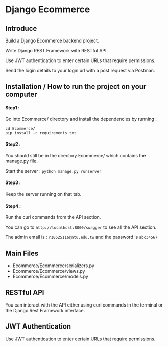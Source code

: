 # Django Ecommerce

## Introduce
Build a Django Ecommerce backend project.

Write Django REST Framework with RESTful API.

Use JWT authentication to enter certain URLs that require permissions.

Send the login details to your login url with a post request via Postman.



## Installation / How to run the project on your computer
#### Step1 : 
Go into Ecommerce/ directory and install the dependencies by running : 
```
cd Ecommerce/ 
pip install -r requirements.txt
```

#### Step2 : 
You should still be in the directory Ecommerce/ which contains the manage.py file.

Start the server : ```python manage.py runserver```

#### Step3 : 
Keep the server running on that tab.

#### Step4 : 
Run the curl commands from the API section. 

You can go to ```http://localhost:8000/swagger``` to see all the API section.

The admin email is : ```r10525116@ntu.edu.tw``` and the password is ```abc34567```

## Main Files
- Ecommerce/Ecommerce/serializers.py
- Ecommerce/Ecommerce/views.py
- Ecommerce/Ecommerce/models.py

## RESTful API
You can interact with the API either using curl commands in the terminal or the Django Rest Framework interface.

## JWT Authentication
Use JWT authentication to enter certain URLs that require permissions.

